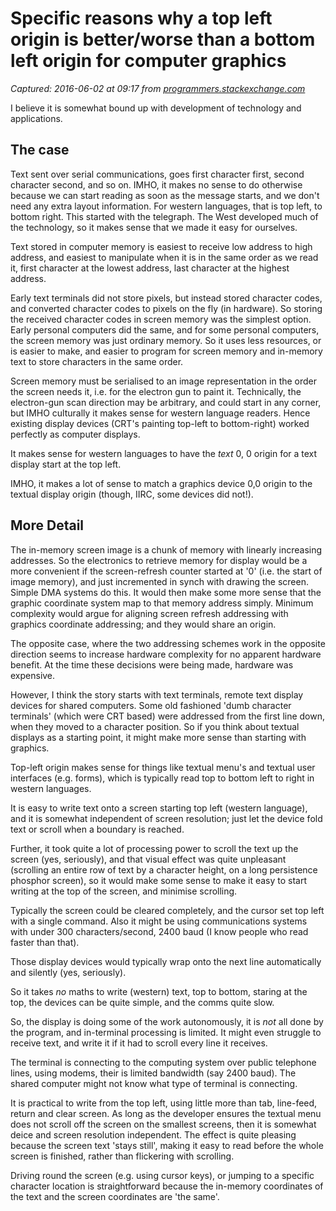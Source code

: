 # Specific reasons why a top left origin is better/worse than a bottom left origin for computer graphics

_Captured: 2016-06-02 at 09:17 from [programmers.stackexchange.com](http://programmers.stackexchange.com/questions/252386/specific-reasons-why-a-top-left-origin-is-better-worse-than-a-bottom-left-origin)_

I believe it is somewhat bound up with development of technology and applications.

## The case

Text sent over serial communications, goes first character first, second character second, and so on. IMHO, it makes no sense to do otherwise because we can start reading as soon as the message starts, and we don't need any extra layout information. For western languages, that is top left, to bottom right. This started with the telegraph. The West developed much of the technology, so it makes sense that we made it easy for ourselves.

Text stored in computer memory is easiest to receive low address to high address, and easiest to manipulate when it is in the same order as we read it, first character at the lowest address, last character at the highest address.

Early text terminals did not store pixels, but instead stored character codes, and converted character codes to pixels on the fly (in hardware). So storing the received character codes in screen memory was the simplest option. Early personal computers did the same, and for some personal computers, the screen memory was just ordinary memory. So it uses less resources, or is easier to make, and easier to program for screen memory and in-memory text to store characters in the same order.

Screen memory must be serialised to an image representation in the order the screen needs it, i.e. for the electron gun to paint it. Technically, the electron-gun scan direction may be arbitrary, and could start in any corner, but IMHO culturally it makes sense for western language readers. Hence existing display devices (CRT's painting top-left to bottom-right) worked perfectly as computer displays.

It makes sense for western languages to have the _text_ 0, 0 origin for a text display start at the top left.

IMHO, it makes a lot of sense to match a graphics device 0,0 origin to the textual display origin (though, IIRC, some devices did not!).

## More Detail

The in-memory screen image is a chunk of memory with linearly increasing addresses. So the electronics to retrieve memory for display would be a more convenient if the screen-refresh counter started at '0' (i.e. the start of image memory), and just incremented in synch with drawing the screen. Simple DMA systems do this. It would then make some more sense that the graphic coordinate system map to that memory address simply. Minimum complexity would argue for aligning screen refresh addressing with graphics coordinate addressing; and they would share an origin.

The opposite case, where the two addressing schemes work in the opposite direction seems to increase hardware complexity for no apparent hardware benefit. At the time these decisions were being made, hardware was expensive.

However, I think the story starts with text terminals, remote text display devices for shared computers. Some old fashioned 'dumb character terminals' (which were CRT based) were addressed from the first line down, when they moved to a character position. So if you think about textual displays as a starting point, it might make more sense than starting with graphics.

Top-left origin makes sense for things like textual menu's and textual user interfaces (e.g. forms), which is typically read top to bottom left to right in western languages.

It is easy to write text onto a screen starting top left (western language), and it is somewhat independent of screen resolution; just let the device fold text or scroll when a boundary is reached.

Further, it took quite a lot of processing power to scroll the text up the screen (yes, seriously), and that visual effect was quite unpleasant (scrolling an entire row of text by a character height, on a long persistence phosphor screen), so it would make some sense to make it easy to start writing at the top of the screen, and minimise scrolling.

Typically the screen could be cleared completely, and the cursor set top left with a single command. Also it might be using communications systems with under 300 characters/second, 2400 baud (I know people who read faster than that).

Those display devices would typically wrap onto the next line automatically and silently (yes, seriously).

So it takes _no_ maths to write (western) text, top to bottom, staring at the top, the devices can be quite simple, and the comms quite slow.

So, the display is doing some of the work autonomously, it is _not_ all done by the program, and in-terminal processing is limited. It might even struggle to receive text, and write it if it had to scroll every line it receives.

The terminal is connecting to the computing system over public telephone lines, using modems, their is limited bandwidth (say 2400 baud). The shared computer might not know what type of terminal is connecting.

It is practical to write from the top left, using little more than tab, line-feed, return and clear screen. As long as the developer ensures the textual menu does not scroll off the screen on the smallest screens, then it is somewhat deice and screen resolution independent. The effect is quite pleasing because the screen text 'stays still', making it easy to read before the whole screen is finished, rather than flickering with scrolling.

Driving round the screen (e.g. using cursor keys), or jumping to a specific character location is straightforward because the in-memory coordinates of the text and the screen coordinates are 'the same'.
